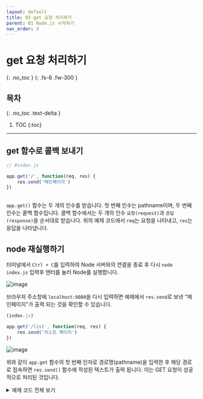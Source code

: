 ```yaml
---
layout: default
title: 03 get 요청 처리하기
parent: 01 Node.js 시작하기
nav_order: 3
---
```


# get 요청 처리하기
{: .no_toc } 
{: .fs-6 .fw-300 }

## 목차
{: .no_toc .text-delta }

1. TOC
{:toc}

---

## get 함수로 콜백 보내기

```js
// #index.js

app.get('/', function(req, res) { 
    res.send('메인페이지')
})
    
```
 
`app.get()` 함수는 두 개의 인수를 받습니다. 첫 번째 인수는 pathname이며, 두 번째 인수는 콜백 함수입니다.
콜백 함수에서는 두 개의 인수 `요청(request)`과 `응답(response)`을 순서대로 받습니다. 위의 예제 코드에서 `req`는 요청을 나타내고, `res`는 응답을 나타냅니다.

## node 재실행하기

터미널에서 `Ctrl + C`를 입력하여 Node 서버와의 연결을 종료 후
다시 `node index.js` 입력후 엔터를 눌러 Node를 실행합니다.

![image](https://github.com/cjddn/cjddn.github.io/assets/137849066/055fca54-8b5f-4401-be0e-0f8d0ea943f4)

브라우저 주소창에 `localhost:8080`을 다시 입력하면 예제에서 `res.send`로 보낸 "메인페이지"가 출력 되는 것을 확인할 수 있습니다.

```js
(index.js)

app.get('/list', function(req, res) { 
    res.send('리스트 페이지')
}) 
```
![image](https://github.com/cjddn/cjddn.github.io/assets/137849066/4d8f882f-6494-4518-a00d-58f4cac13d0b)

위와 같이 `app.get` 함수의 첫 번째 인자로 경로명(pathname)을 입력한 후 해당 경로로 접속하면 `res.send()` 함수에 작성된 텍스트가 출력 됩니다. 이는 GET 요청이 성공적으로 처리된 것입니다.
<details>
<summary>예제 코드 전체 보기</summary>
<div markdown="1">       


```js
(index.js)

const express = require('express');
const app = express();

app.listen(8080, function() {
    console.log('listening on 8080')
})

app.get('/', function(req, res) { 
    res.send('메인페이지')
})

app.get('/list', function(req, res) { 
    res.send('리스트 페이지')
})
```

</div>
   
</details>